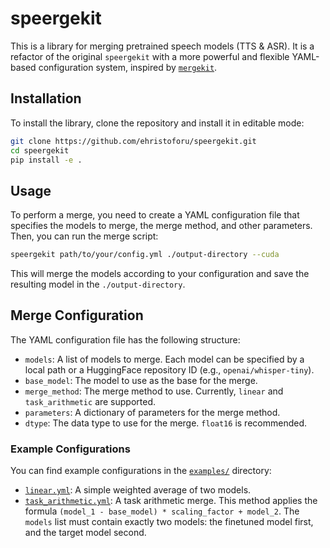 # speergekit

This is a library for merging pretrained speech models (TTS & ASR). It is a refactor of the original `speergekit` with a more powerful and flexible YAML-based configuration system, inspired by [`mergekit`](https://github.com/arcee-ai/mergekit).

## Installation

To install the library, clone the repository and install it in editable mode:

```bash
git clone https://github.com/ehristoforu/speergekit.git
cd speergekit
pip install -e .
```

## Usage

To perform a merge, you need to create a YAML configuration file that specifies the models to merge, the merge method, and other parameters. Then, you can run the merge script:

```bash
speergekit path/to/your/config.yml ./output-directory --cuda
```

This will merge the models according to your configuration and save the resulting model in the `./output-directory`.

## Merge Configuration

The YAML configuration file has the following structure:

-   `models`: A list of models to merge. Each model can be specified by a local path or a HuggingFace repository ID (e.g., `openai/whisper-tiny`).
-   `base_model`: The model to use as the base for the merge.
-   `merge_method`: The merge method to use. Currently, `linear` and `task_arithmetic` are supported.
-   `parameters`: A dictionary of parameters for the merge method.
-   `dtype`: The data type to use for the merge. `float16` is recommended.

### Example Configurations

You can find example configurations in the [`examples/`](./examples) directory:

-   [`linear.yml`](./examples/linear.yml): A simple weighted average of two models.
-   [`task_arithmetic.yml`](./examples/task_arithmetic.yml): A task arithmetic merge. This method applies the formula `(model_1 - base_model) * scaling_factor + model_2`. The `models` list must contain exactly two models: the finetuned model first, and the target model second.
